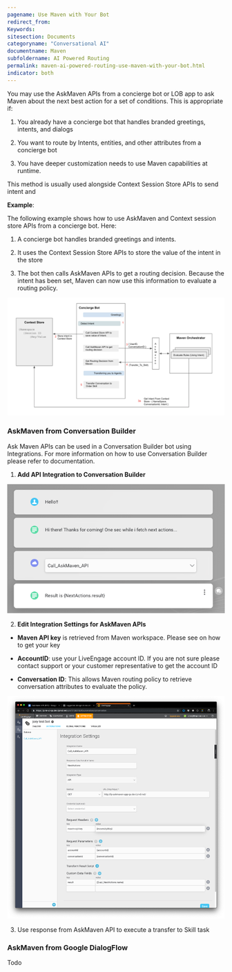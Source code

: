 ```yaml
---
pagename: Use Maven with Your Bot
redirect_from:
Keywords:
sitesection: Documents
categoryname: "Conversational AI"
documentname: Maven
subfoldername: AI Powered Routing
permalink: maven-ai-powered-routing-use-maven-with-your-bot.html
indicator: both
---
```


You may use the AskMaven APIs from a concierge bot or LOB app to ask Maven about the next best action for a set of conditions. This is appropriate if:

1. You already have a concierge bot that handles branded greetings, intents, and dialogs

2. You want to route by Intents, entities, and other attributes from a concierge bot

3. You have deeper customization needs to use Maven capabilities at runtime. 

This method is usually used alongside Context Session Store APIs to send intent and 

**Example**:

The following example shows how to use AskMaven and Context session store APIs from a concierge bot. Here:

1. A concierge bot handles branded greetings and intents. 

2. It uses the Context Session Store APIs to store the value of the intent in the store

3. The bot then calls AskMaven APIs to get a routing decision. Because the intent has been set, Maven can now use this information to evaluate a routing policy. 

<img class="fancyimage" width="600" src="img/maven/image_48.png">

### AskMaven from Conversation Builder

Ask Maven APIs can be used in a Conversation Builder bot using Integrations. For more information on how to use Conversation Builder please refer to documentation.

1. **Add API Integration to Conversation Builder**

<img class="fancyimage" width="600" src="img/maven/image_49.png">

2. **Edit Integration Settings for AskMaven APIs**

* **Maven API key** is retrieved from Maven workspace. Please see <documentation> on how to get your key

* **AccountID**: use your LiveEngage account ID. If you are not sure please contact support or your customer representative to get the account ID

* **Conversation ID**: This allows Maven routing policy to retrieve conversation attributes to evaluate the policy. 

<img class="fancyimage" width="600" src="img/maven/image_50.png">

3. Use response from AskMaven API to execute a transfer to Skill task

### AskMaven from Google DialogFlow

Todo